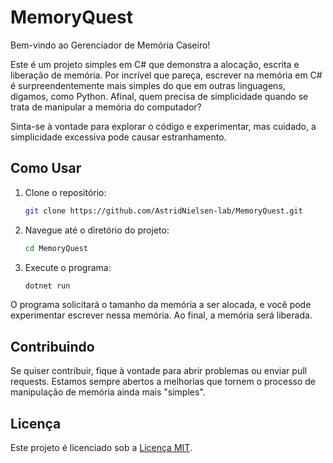 # MemoryQuest

Bem-vindo ao Gerenciador de Memória Caseiro!

Este é um projeto simples em C# que demonstra a alocação, escrita e liberação de memória. Por incrível que pareça, escrever na memória em C# é surpreendentemente mais simples do que em outras linguagens, digamos, como Python. Afinal, quem precisa de simplicidade quando se trata de manipular a memória do computador?

Sinta-se à vontade para explorar o código e experimentar, mas cuidado, a simplicidade excessiva pode causar estranhamento.

## Como Usar

1. Clone o repositório:

    ```bash
    git clone https://github.com/AstridNielsen-lab/MemoryQuest.git
    ```

2. Navegue até o diretório do projeto:

    ```bash
    cd MemoryQuest
    ```

3. Execute o programa:

    ```bash
    dotnet run
    ```

O programa solicitará o tamanho da memória a ser alocada, e você pode experimentar escrever nessa memória. Ao final, a memória será liberada.

## Contribuindo

Se quiser contribuir, fique à vontade para abrir problemas ou enviar pull requests. Estamos sempre abertos a melhorias que tornem o processo de manipulação de memória ainda mais "simples".

## Licença

Este projeto é licenciado sob a [Licença MIT](LICENSE).
